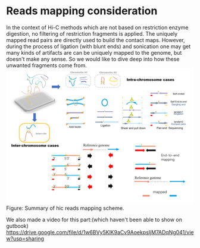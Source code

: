 # Reads mapping consideration
In the context of Hi-C methods which are not based on restriction enzyme digestion, no filtering of restriction fragments is applied. The uniquely mapped read pairs are directly used to build the contact maps. However, during the process of ligation (with blunt ends) and sonication one may get many kinds of artifacts are can be uniquely mapped to the genome, but doesn't make any sense. So we would like to dive deep into how these unwanted fragments come from. <br>
![](/assets/Overall.jpg)
Figure: Summary of hic reads mapping scheme.


We also made a video for this part:(which haven't been able to show on gutbook)
https://drive.google.com/file/d/1w6BVy5KlK9aCv9AoekpsljM7ADqNg041/view?usp=sharing 
